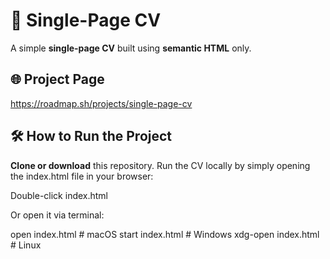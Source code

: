 # 📄 Single-Page CV

A simple **single-page CV** built using **semantic HTML** only.  

## 🌐 Project Page
https://roadmap.sh/projects/single-page-cv

## 🛠️ How to Run the Project
**Clone or download** this repository. Run the CV locally by simply opening the index.html file in your browser:

Double-click index.html

Or open it via terminal:

open index.html       # macOS
start index.html      # Windows
xdg-open index.html   # Linux

